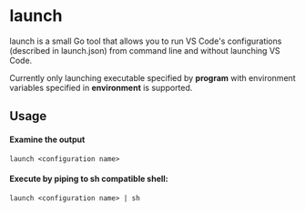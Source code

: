 # launch
launch is a small Go tool that allows you to run VS Code's configurations (described in launch.json) from command line and without launching VS Code.

Currently only launching executable specified by **program** with environment variables specified in **environment** is supported.

## Usage
#### Examine the output
`launch <configuration name>`

#### Execute by piping to sh compatible shell:
`launch <configuration name> | sh`

